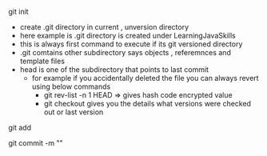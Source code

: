 git init 
- create .git directory in current , unversion directory 
- here example is .git directory is created under LearningJavaSkills
- this is always first command to execute if its git versioned directory 
- .git comtains other subdirectory says objects , referemnces and template files
- head is one of the subdirectory that points to last commit 
   - for example if you accidentally deleted the file you can always revert using below commands
     - git rev-list -n 1 HEAD => gives hash code encrypted value
     - git checkout <hashcode> gives you the details what versions were checked out or last version
   

git add <files or directories>

git commit -m "<Message>"



